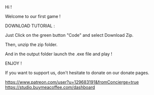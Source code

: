 Hi ! 

Welcome to our first game !


DOWNLOAD TUTORIAL :

Just Click on the green button "Code" and select Download Zip.

Then, unzip the zip folder.

And in the output folder launch the .exe file and play !


ENJOY !


If you want to support us, don't hesitate to donate on our donate pages.

https://www.patreon.com/user?u=129683191&fromConcierge=true
https://studio.buymeacoffee.com/dashboard
